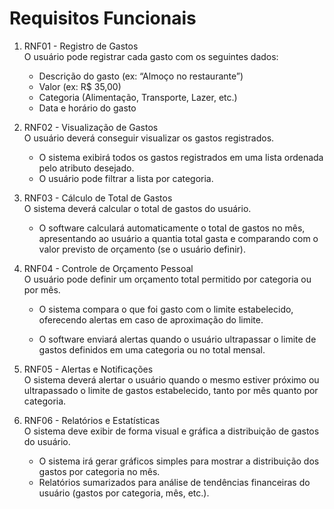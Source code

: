 # Requisitos Funcionais

1. RNF01 - Registro de Gastos <br>
O usuário pode registrar cada gasto com os seguintes dados:
    - Descrição do gasto (ex: “Almoço no restaurante”)
    - Valor (ex: R$ 35,00)
    - Categoria (Alimentação, Transporte, Lazer, etc.)
    - Data e horário do gasto

2. RNF02 - Visualização de Gastos <br>
O usuário deverá conseguir visualizar os gastos registrados.

    - O sistema exibirá todos os gastos registrados em uma lista ordenada pelo atributo desejado.
    - O usuário pode filtrar a lista por categoria.

3. RNF03 - Cálculo de Total de Gastos <br>
O sistema deverá calcular o total de gastos do usuário.

    - O software calculará automaticamente o total de gastos no mês, apresentando ao usuário a quantia total gasta e comparando com o valor previsto de orçamento (se o usuário definir).


4. RNF04 - Controle de Orçamento Pessoal <br>
O usuário pode definir um orçamento total permitido por categoria ou por mês.

    - O sistema compara o que foi gasto com o limite estabelecido, oferecendo alertas em caso de aproximação do limite.

    - O software enviará alertas quando o usuário ultrapassar o limite de gastos definidos em uma categoria ou no total mensal.

5. RNF05 - Alertas e Notificações <br>
O sistema deverá alertar o usuário quando o mesmo estiver próximo ou ultrapassado o limite de gastos estabelecido, tanto por mês quanto por categoria.


6. RNF06 - Relatórios e Estatísticas <br>
O sistema deve exibir de forma visual e gráfica a distribuição de gastos do usuário.

    - O sistema irá gerar gráficos simples para mostrar a distribuição dos gastos por categoria no mês.
    - Relatórios sumarizados para análise de tendências financeiras do usuário (gastos por categoria, mês, etc.).

